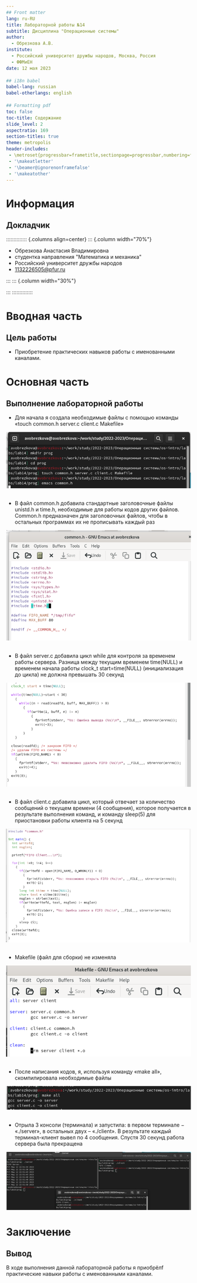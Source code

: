 ```yaml
---
## Front matter
lang: ru-RU
title: Лабораторной работы №14
subtitle: Дисциплина "Операционные системы"
author:
  - Обрезкова А.В.
institute:
  - Российский университет дружбы народов, Москва, Россия
  - ФФМиЕН
date: 12 мая 2023

## i18n babel
babel-lang: russian
babel-otherlangs: english

## Formatting pdf
toc: false
toc-title: Содержание
slide_level: 2
aspectratio: 169
section-titles: true
theme: metropolis
header-includes:
 - \metroset{progressbar=frametitle,sectionpage=progressbar,numbering=fraction}
 - '\makeatletter'
 - '\beamer@ignorenonframefalse'
 - '\makeatother'
---
```


# Информация

## Докладчик

:::::::::::::: {.columns align=center}
::: {.column width="70%"}

  * Обрезкова Анастасия Владимировна
  * студентка направления "Математика и механика"
  * Российский университет дружбы народов
  * [1132226505@pfur.ru](1132226505@mail.ru)

:::
::: {.column width="30%"}



:::
::::::::::::::

# Вводная часть

## Цель работы

- Приобретение практических навыков работы с именованными каналами.

# Основная часть

## Выполнение лабораторной работы

- Для начала я создала необходимые файлы с помощью команды «touch common.h server.c client.c Makefile»

![](image/1.1.png)

##

- В файл common.h добавила стандартные заголовочные файлы unistd.h и time.h, необходимые для работы кодов других файлов. Common.h предназначен для заголовочных файлов, чтобы в остальных программах их не прописывать каждый раз

![](image/1.2.png)

## 

- В файл server.c добавила цикл while для контроля за временем работы сервера. Разница между текущим временем time(NULL) и временем начала работы clock_t start=time(NULL) (инициализация до цикла) не должна превышать 30 секунд

![](image/2.2.png)

## 

- В файл client.c добавила цикл, который отвечает за количество сообщений о текущем времени (4 сообщения), которое получается в результате выполнения команд, и команду sleep(5) для приостановки работы клиента на 5 секунд 

![](image/3.1.png)

## 

- Makefile (файл для сборки) не изменяла

![](image/3.2.png)

## 

- После написания кодов, я, используя команду «make all», скомпилировала необходимые файлы

![](image/3.3.png)

## 

- Отрыла 3 консоли (терминала) и запустила: в первом терминале − «./server», в остальных двух – «./client». В результате каждый терминал-клиент вывел по 4 сообщения. Спустя 30 секунд работа сервера была прекращена

![](image/3.4.png)

# Заключение

## Вывод

В ходе выполнения данной лабораторной работы я приобрёлf практические навыки работы с именованными каналами.




